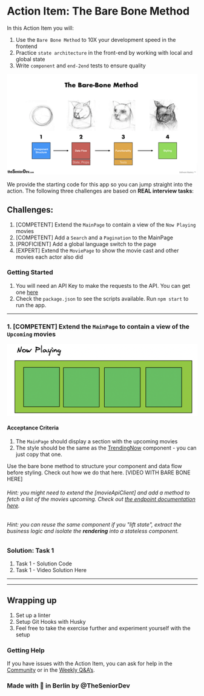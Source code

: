 # Action Item: The Bare Bone Method

In this Action Item you will: 
1. Use the `Bare Bone Method` to 10X your development speed in the frontend
2. Practice `state architecture` in the front-end by working with local and global state
3. Write `component` and `end-2end` tests to ensure quality

![bare-bone-method](examples/the_bare_bone_method.png)

We provide the starting code for this app so you can jump straight into the action. The following three challenges are based on **REAL interview tasks**:

## Challenges:
1. [COMPETENT] Extend the `MainPage` to contain a view of the `Now Playing` movies
2. [COMPETENT] Add a `Search` and a `Pagination` to the MainPage
3. [PROFICIENT] Add a global language switch to the page
4. [EXPERT] Extend the `MoviePage` to show the movie cast and other movies each actor also did


### Getting Started
1. You will need an API Key to make the requests to the API. You can get one [here](https://developers.themoviedb.org/3/getting-started/introduction)
2. Check the `package.json` to see the scripts available. Run `npm start` to run the app.

----

### 1. [COMPETENT] Extend the `MainPage` to contain a view of the `Upcoming` movies
![](examples/now-playing-low-fidelity.png)

#### Acceptance Criteria
1. The `MainPage` should display a section with the upcoming movies
2. The style should be the same as the [TrendingNow](src/components/TrendingNow.tsx) component - you can just copy that one.

Use the bare bone method to structure your component and data flow before styling. Check out how we do that here. [VIDEO WITH BARE BONE HERE]

###### Hint: you might need to extend the [movieApiClient] and add a method to fetch a list of the movies upcoming. Check out [the endpoint documentation here](https://developers.themoviedb.org/3/movies/get-upcoming).

###### Hint: you can reuse the same component if you "lift state", extract the business logic and isolate the __rendering__ into a stateless component.

### Solution: Task 1
1. Task 1 - Solution Code
2. Task 1 - Video Solution Here

----


----

## Wrapping up

1. Set up a linter
2. Setup Git Hooks with Husky
3. Feel free to take the exercise further and experiment yourself with the setup

### Getting Help

If you have issues with the Action Item, you can ask for help in the [Community](https://community.theseniordev.com/) or in the [Weekly Q&A’s](https://calendar.google.com/calendar/u/0?cid=Y19kbGVoajU1Z2prNXZmYmdoYmxtdDRvN3JyNEBncm91cC5jYWxlbmRhci5nb29nbGUuY29t).

### Made with :orange_heart: in Berlin by @TheSeniorDev
